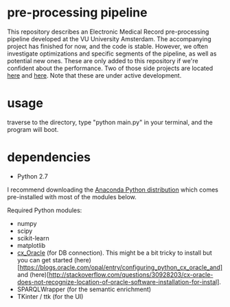 # pre-processing pipeline
This repository describes an Electronic Medical Record pre-processing pipeline developed at the VU University Amsterdam. The accompanying project has finished for now, and the code is stable. However, we often investigate optimizations and specific segments of the pipeline, as well as potential new ones. These are only added to this repository if we're confident about the performance. Two of those side projects are located [here](https://gitlab.com/crc-project/vumc-crc) and [here](git@gitlab.com:crc-project/patient-clustering.git). Note that these are under active development.

# usage
traverse to the directory, type "python main.py" in your terminal, and the program will boot. 

# dependencies
* Python 2.7
 
I recommend downloading the [Anaconda Python distribution](https://docs.continuum.io/anaconda/install) which comes pre-installed with most of the modules below.

Required Python modules:
* numpy
* scipy
* scikit-learn 
* matplotlib
* [cx_Oracle](https://pypi.python.org/pypi/cx_Oracle) (for DB connection). This might be a bit tricky to install but you can get started (here)[https://blogs.oracle.com/opal/entry/configuring_python_cx_oracle_and] and (here)[http://stackoverflow.com/questions/30928203/cx-oracle-does-not-recognize-location-of-oracle-software-installation-for-instal].
* SPARQLWrapper (for the semantic enrichment)
* TKinter / ttk (for the UI)
